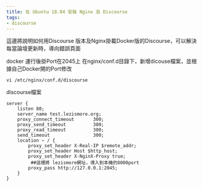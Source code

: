 ```yaml
---
title: 在 Ubuntu 18.04 安裝 Nginx 及 Discourse
tags:
- discourse
---
```

這邊將說明如何用Discourse 版本及Nginx掛載Docker版的Discourse，可以解決每當論壇更新時，導向錯誤頁面

docker 運行後掛Port在2045上
在nginx/conf.d目錄下，新增dicouse檔案，並根據自己Docker開的Port修改
```
vi /etc/nginx/conf.d/discourse
```

discourse檔案
```
server {
    listen 80;
    server_name test.lezismore.org;
    proxy_connect_timeout       300;
    proxy_send_timeout          300;
    proxy_read_timeout          300;
    send_timeout                300;
    location ~ / {
        proxy_set_header X-Real-IP $remote_addr;
        proxy_set_header Host $http_host;
        proxy_set_header X-NginX-Proxy true;
         ##這裡將 lezismore網址，導入到本機的8000port
        proxy_pass http://127.0.0.1:2045;
    }
}
```


